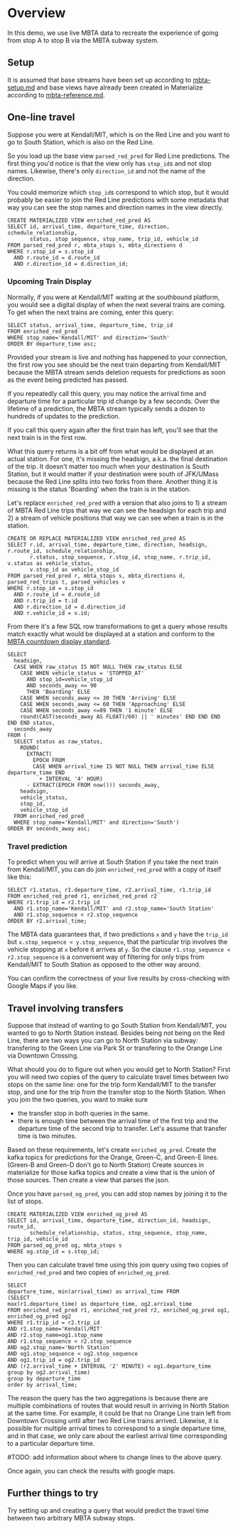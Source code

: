 # Overview

In this demo, we use live MBTA data to recreate the experience of going from stop A to stop B
via the MBTA subway system.

## Setup

It is assumed that base streams have been set up according to [mbta-setup.md](/doc/mbta-setup.md) and base views have already been created in Materialize according to [mbta-reference.md](/doc/mbta-reference.md).

## One-line travel

Suppose you were at Kendall/MIT, which is on the Red Line and you want to go to South Station, which is also on the Red Line.

So you load up the base view `parsed_red_pred` for Red Line predictions. The first thing you'd notice is that the view only has `stop_id`s and not stop names. Likewise, there's only `direction_id` and not the name of the direction.

You could memorize which `stop_id`s correspond to which stop, but it would probably be easier to join the Red Line predictions with some metadata that way you can see the stop names and direction names in the view directly. 
```
CREATE MATERIALIZED VIEW enriched_red_pred AS 
SELECT id, arrival_time, departure_time, direction, schedule_relationship,
       status, stop_sequence, stop_name, trip_id, vehicle_id
FROM parsed_red_pred r, mbta_stops s, mbta_directions d
WHERE r.stop_id = s.stop_id
  AND r.route_id = d.route_id
  AND r.direction_id = d.direction_id;
```

### Upcoming Train Display

Normally, if you were at Kendall/MIT waiting at the southbound platform, you would see a digital display of when the next several trains are coming. To get when the next trains are coming, enter this query:

```
SELECT status, arrival_time, departure_time, trip_id
FROM enriched_red_pred
WHERE stop_name='Kendall/MIT' and direction='South'
ORDER BY departure_time asc; 
```

Provided your stream is live and nothing has happened to your connection, the first row you see should be the next train departing from Kendall/MIT because the MBTA stream sends deletion requests for predictions as soon as the event being predicted has passed.

If you repeatedly call this query, you may notice the arrival time and departure time for a particular trip id change by a few seconds. Over the lifetime of a prediction, the MBTA stream typically sends a dozen to hundreds of updates to the prediction.

If you call this query again after the first train has left, you'll see that the next train is in the first row.

What this query returns is a bit off from what would be displayed at an actual station. For one, it's missing the headsign, a.k.a. the final destination of the trip. It doesn't matter too much when your destination is South Station, but it would matter if your destination were south of JFK/UMass because the Red Line splits into two forks from there. Another thing it is missing is the status 'Boarding' when the train is in the station.

Let's replace `enriched_red_pred` with a version that also joins to 1) a stream of MBTA Red Line trips that way we can see the headsign for each trip and 2) a stream of vehicle positions that way we can see when a train is in the station.

```
CREATE OR REPLACE MATERIALIZED VIEW enriched_red_pred AS 
SELECT r.id, arrival_time, departure_time, direction, headsign, r.route_id, schedule_relationship,
       r.status, stop_sequence, r.stop_id, stop_name, r.trip_id, v.status as vehicle_status,
       v.stop_id as vehicle_stop_id
FROM parsed_red_pred r, mbta_stops s, mbta_directions d, parsed_red_trips t, parsed_vehicles v
WHERE r.stop_id = s.stop_id
  AND r.route_id = d.route_id
  AND r.trip_id = t.id
  AND r.direction_id = d.direction_id
  AND r.vehicle_id = v.id;
``` 

From there it's a few SQL row transformations to get a query whose results match exactly what would be displayed at a station and conform to the [MBTA countdown display standard](https://www.mbta.com/developers/v3-api/best-practices).

```
SELECT 
  headsign, 
  CASE WHEN raw_status IS NOT NULL THEN raw_status ELSE 
    CASE WHEN vehicle_status = 'STOPPED_AT'
      AND stop_id=vehicle_stop_id
      AND seconds_away <= 90
      THEN 'Boarding' ELSE
    CASE WHEN seconds_away <= 30 THEN 'Arriving' ELSE
    CASE WHEN seconds_away <= 60 THEN 'Approaching' ELSE
    CASE WHEN seconds_away <=89 THEN '1 minute' ELSE
    round(CAST(seconds_away AS FLOAT)/60) || ' minutes' END END END END END status,
  seconds_away
FROM (
  SELECT status as raw_status,
    ROUND(
      EXTRACT(
        EPOCH FROM 
        CASE WHEN arrival_time IS NOT NULL THEN arrival_time ELSE departure_time END
          + INTERVAL '4' HOUR)
      - EXTRACT(EPOCH FROM now())) seconds_away,
    headsign,
    vehicle_status,
    stop_id,
    vehicle_stop_id
  FROM enriched_red_pred
  WHERE stop_name='Kendall/MIT' and direction='South')
ORDER BY seconds_away asc;
```

### Travel prediction

To predict when you will arrive at South Station if you take the next train from Kendall/MIT, you can do join `enriched_red_pred` with a copy of itself like this:

```
SELECT r1.status, r1.departure_time, r2.arrival_time, r1.trip_id 
FROM enriched_red_pred r1, enriched_red_pred r2
WHERE r1.trip_id = r2.trip_id
  AND r1.stop_name='Kendall/MIT' and r2.stop_name='South Station'
  AND r1.stop_sequence < r2.stop_sequence
ORDER BY r2.arrival_time; 
```

The MBTA data guarantees that, if two predictions `x` and `y` have the `trip_id` but `x.stop_sequence < y.stop_sequence`, that the particular trip involves the vehicle stopping at `x` before it arrives at `y`. So the clause `r1.stop_sequence < r2.stop_sequence` is a convenient way of filtering for only trips from Kendall/MIT to South Station as opposed to the other way around. 

You can confirm the correctness of your live results by cross-checking with Google Maps if you like. 

## Travel involving transfers

Suppose that instead of wanting to go South Station from Kendall/MIT, you wanted to go to North Station instead. Besides being not being on the Red Line, there are two ways you can go to North Station via subway: transfering to the Green Line via Park St or transfering to the Orange Line via Downtown Crossing.

What should you do to figure out when you would get to North Station? First you will need two copies of the query to calculate travel times between two stops on the same line: one for the trip form Kendall/MIT to the transfer stop, and one for the trip from the transfer stop to the North Station. When you join the two queries, you want to make sure
 * the transfer stop in both queries in the same.
 * there is enough time between the arrival time of the first trip and the departure time of the second trip to transfer. Let's assume that transfer time is two minutes. 

Based on these requirements, let's create `enriched_og_pred`. Create the kafka topics for predictions for the Orange, Green-C, and Green-E lines. (Green-B and Green-D don't go to North Station) Create sources in materialize for those kafka topics and create a view that is the union of those sources. Then create a view that parses the json.  

Once you have `parsed_og_pred`, you can add stop names by joining it to the list of stops.

```
CREATE MATERIALIZED VIEW enriched_og_pred AS 
SELECT id, arrival_time, departure_time, direction_id, headsign, route_id,
       schedule_relationship, status, stop_sequence, stop_name, trip_id, vehicle_id
FROM parsed_og_pred og, mbta_stops s 
WHERE og.stop_id = s.stop_id;
```

Then you can calculate travel time using this join query using two copies of `enriched_red_pred` and two copies of `enriched_og_pred`. 

```
SELECT
departure_time, min(arrival_time) as arrival_time FROM
(SELECT
max(r1.departure_time) as departure_time, og2.arrival_time 
FROM enriched_red_pred r1, enriched_red_pred r2, enriched_og_pred og1, enriched_og_pred og2
WHERE r1.trip_id = r2.trip_id 
AND r1.stop_name='Kendall/MIT'
AND r2.stop_name=og1.stop_name
AND r1.stop_sequence < r2.stop_sequence 
AND og2.stop_name='North Station'
AND og1.stop_sequence < og2.stop_sequence 
AND og1.trip_id = og2.trip_id 
AND (r2.arrival_time + INTERVAL '2' MINUTE) < og1.departure_time
group by og2.arrival_time)
group by departure_time
order by arrival_time;
```

The reason the query has the two aggregations is because there are multiple combinations of routes that would result in arriving in North Station at the same time. For example, it could be that no Orange Line train left from Downtown Crossing until after two Red Line trains arrived. Likewise, it is possible for multiple arrival times to correspond to a single departure time, and in that case, we only care about the earliest arrival time corresponding to a particular departure time. 

#TODO: add information about where to change lines to the above query.

Once again, you can check the results with google maps.

## Further things to try

Try setting up and creating a query that would predict the travel time between two arbitrary MBTA subway stops.
